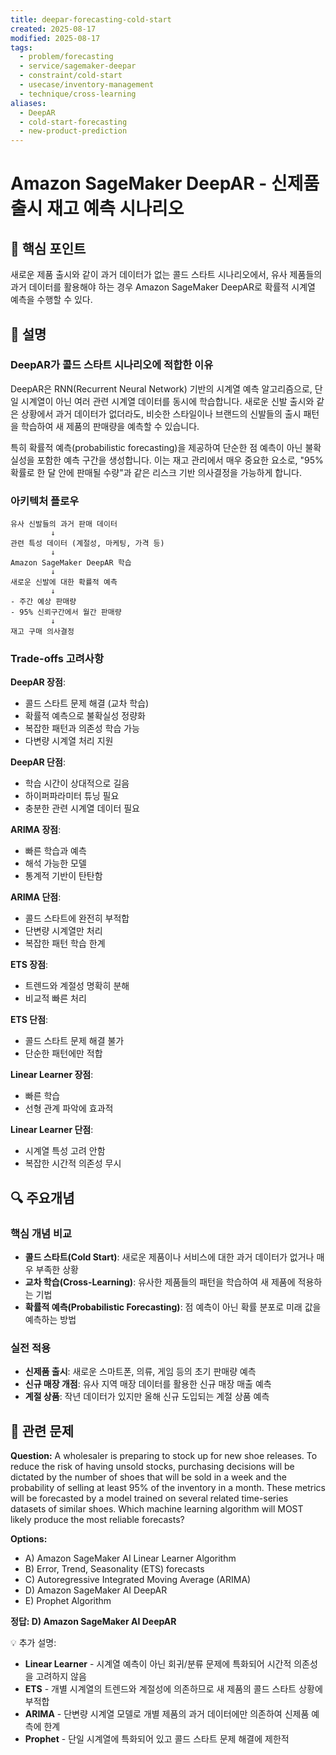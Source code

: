 ```yaml
---
title: deepar-forecasting-cold-start
created: 2025-08-17
modified: 2025-08-17
tags:
  - problem/forecasting
  - service/sagemaker-deepar
  - constraint/cold-start
  - usecase/inventory-management
  - technique/cross-learning
aliases:
  - DeepAR
  - cold-start-forecasting
  - new-product-prediction
---
```


# Amazon SageMaker DeepAR - 신제품 출시 재고 예측 시나리오

## 🎯 핵심 포인트

새로운 제품 출시와 같이 과거 데이터가 없는 콜드 스타트 시나리오에서, 유사 제품들의 과거 데이터를 활용해야 하는 경우 Amazon SageMaker DeepAR로 확률적 시계열 예측을 수행할 수 있다.

## 📝 설명

### DeepAR가 콜드 스타트 시나리오에 적합한 이유

DeepAR은 RNN(Recurrent Neural Network) 기반의 시계열 예측 알고리즘으로, 단일 시계열이 아닌 여러 관련 시계열 데이터를 동시에 학습합니다. 새로운 신발 출시와 같은 상황에서 과거 데이터가 없더라도, 비슷한 스타일이나 브랜드의 신발들의 출시 패턴을 학습하여 새 제품의 판매량을 예측할 수 있습니다.

특히 확률적 예측(probabilistic forecasting)을 제공하여 단순한 점 예측이 아닌 불확실성을 포함한 예측 구간을 생성합니다. 이는 재고 관리에서 매우 중요한 요소로, "95% 확률로 한 달 안에 판매될 수량"과 같은 리스크 기반 의사결정을 가능하게 합니다.

### 아키텍처 플로우

```
유사 신발들의 과거 판매 데이터
         ↓
관련 특성 데이터 (계절성, 마케팅, 가격 등)
         ↓
Amazon SageMaker DeepAR 학습
         ↓
새로운 신발에 대한 확률적 예측
         ↓
- 주간 예상 판매량
- 95% 신뢰구간에서 월간 판매량
         ↓
재고 구매 의사결정
```

### Trade-offs 고려사항

**DeepAR 장점**:
- 콜드 스타트 문제 해결 (교차 학습)
- 확률적 예측으로 불확실성 정량화
- 복잡한 패턴과 의존성 학습 가능
- 다변량 시계열 처리 지원

**DeepAR 단점**:
- 학습 시간이 상대적으로 길음
- 하이퍼파라미터 튜닝 필요
- 충분한 관련 시계열 데이터 필요

**ARIMA 장점**:
- 빠른 학습과 예측
- 해석 가능한 모델
- 통계적 기반이 탄탄함

**ARIMA 단점**:
- 콜드 스타트에 완전히 부적합
- 단변량 시계열만 처리
- 복잡한 패턴 학습 한계

**ETS 장점**:
- 트렌드와 계절성 명확히 분해
- 비교적 빠른 처리

**ETS 단점**:
- 콜드 스타트 문제 해결 불가
- 단순한 패턴에만 적합

**Linear Learner 장점**:
- 빠른 학습
- 선형 관계 파악에 효과적

**Linear Learner 단점**:
- 시계열 특성 고려 안함
- 복잡한 시간적 의존성 무시

## 🔍 주요개념

### 핵심 개념 비교

- **콜드 스타트(Cold Start)**: 새로운 제품이나 서비스에 대한 과거 데이터가 없거나 매우 부족한 상황
- **교차 학습(Cross-Learning)**: 유사한 제품들의 패턴을 학습하여 새 제품에 적용하는 기법
- **확률적 예측(Probabilistic Forecasting)**: 점 예측이 아닌 확률 분포로 미래 값을 예측하는 방법

### 실전 적용

- **신제품 출시**: 새로운 스마트폰, 의류, 게임 등의 초기 판매량 예측
- **신규 매장 개점**: 유사 지역 매장 데이터를 활용한 신규 매장 매출 예측
- **계절 상품**: 작년 데이터가 있지만 올해 신규 도입되는 계절 상품 예측

## 📝 관련 문제

**Question:** A wholesaler is preparing to stock up for new shoe releases. To reduce the risk of having unsold stocks, purchasing decisions will be dictated by the number of shoes that will be sold in a week and the probability of selling at least 95% of the inventory in a month. These metrics will be forecasted by a model trained on several related time-series datasets of similar shoes. Which machine learning algorithm will MOST likely produce the most reliable forecasts?

**Options:**

- A) Amazon SageMaker AI Linear Learner Algorithm
- B) Error, Trend, Seasonality (ETS) forecasts
- C) Autoregressive Integrated Moving Average (ARIMA)
- D) Amazon SageMaker AI DeepAR
- E) Prophet Algorithm

**정답: D) Amazon SageMaker AI DeepAR**

💡 추가 설명:

- **Linear Learner** - 시계열 예측이 아닌 회귀/분류 문제에 특화되어 시간적 의존성을 고려하지 않음
- **ETS** - 개별 시계열의 트렌드와 계절성에 의존하므로 새 제품의 콜드 스타트 상황에 부적합
- **ARIMA** - 단변량 시계열 모델로 개별 제품의 과거 데이터에만 의존하여 신제품 예측에 한계
- **Prophet** - 단일 시계열에 특화되어 있고 콜드 스타트 문제 해결에 제한적